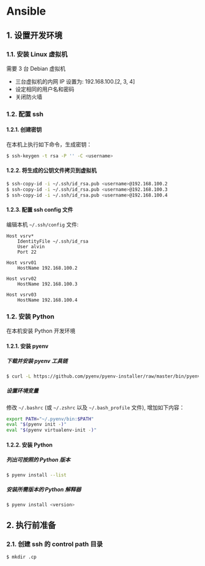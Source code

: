 # Ansible

## 1. 设置开发环境

### 1.1. 安装 Linux 虚拟机

需要 3 台 Debian 虚拟机

- 三台虚拟机的内网 IP 设置为: 192.168.100.[2, 3, 4]
- 设定相同的用户名和密码
- 关闭防火墙

### 1.2. 配置 ssh

#### 1.2.1. 创建密钥

在本机上执行如下命令，生成密钥：

```bash
$ ssh-keygen -t rsa -P '' -C <username>
```

#### 1.2.2. 将生成的公钥文件拷贝到虚拟机

```bash
$ ssh-copy-id -i ~/.ssh/id_rsa.pub <username>@192.168.100.2
$ ssh-copy-id -i ~/.ssh/id_rsa.pub <username>@192.168.100.3
$ ssh-copy-id -i ~/.ssh/id_rsa.pub <username>@192.168.100.4
```

#### 1.2.3. 配置 ssh config 文件

编辑本机 `~/.ssh/config` 文件:

```plain
Host vsrv*
    IdentityFile ~/.ssh/id_rsa
    User alvin
    Port 22

Host vsrv01
    HostName 192.168.100.2

Host vsrv02
    HostName 192.168.100.3

Host vsrv03
    HostName 192.168.100.4
```

### 1.2. 安装 Python

在本机安装 Python 开发环境

#### 1.2.1. 安装 pyenv

##### 下载并安装 pyenv 工具链

```bash
$ curl -L https://github.com/pyenv/pyenv-installer/raw/master/bin/pyenv-installer | bash
```

##### 设置环境变量

修改 `~/.bashrc` (或 `~/.zshrc` 以及 `~/.bash_profile` 文件), 增加如下内容：

```bash
export PATH="~/.pyenv/bin:$PATH"
eval "$(pyenv init -)"
eval "$(pyenv virtualenv-init -)"
```

#### 1.2.2. 安装 Python

##### 列出可按照的 Python 版本

```bash
$ pyenv install --list
```

##### 安装所需版本的 Python 解释器

```bash
$ pyenv install <version>
```

## 2. 执行前准备

### 2.1. 创建 ssh 的 control path 目录

```bash
$ mkdir .cp
```
